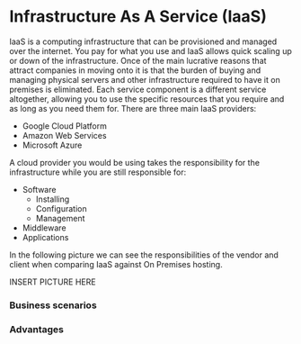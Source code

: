 # Infrastructure As A Service (IaaS)

IaaS is a computing infrastructure that can be provisioned and managed over the internet. 
You pay for what you use and IaaS allows quick scaling up or down of the infrastructure. 
Once of the main lucrative reasons that attract companies in moving onto it is that the burden of buying and managing
 physical servers and other infrastructure required to have it on premises is eliminated. 
Each service component is a different service altogether, allowing you to use the specific resources that you require
 and as long as you need them for. 
There are three main IaaS providers:
* Google Cloud Platform
* Amazon Web Services
* Microsoft Azure

A cloud provider you would be using takes the responsibility for the infrastructure while you are still responsible for:
* Software
    * Installing
    * Configuration
    * Management
* Middleware
* Applications

In the following picture we can see the responsibilities of the vendor and client when comparing IaaS against On
 Premises hosting.
 
INSERT PICTURE HERE
 
### Business scenarios



### Advantages

